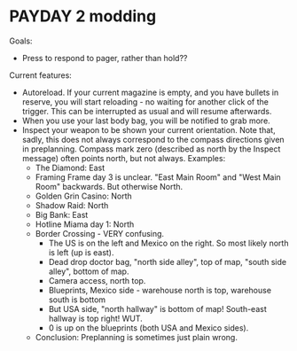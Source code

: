 PAYDAY 2 modding
================

Goals:

* Press to respond to pager, rather than hold??

Current features:

* Autoreload. If your current magazine is empty, and you have bullets in
  reserve, you will start reloading - no waiting for another click of the
  trigger. This can be interrupted as usual and will resume afterwards.
* When you use your last body bag, you will be notified to grab more.
* Inspect your weapon to be shown your current orientation.
  Note that, sadly, this does not always correspond to the compass
  directions given in preplanning. Compass mark zero (described as north
  by the Inspect message) often points north, but not always. Examples:
  - The Diamond: East
  - Framing Frame day 3 is unclear. "East Main Room" and "West Main Room"
    backwards. But otherwise North.
  - Golden Grin Casino: North
  - Shadow Raid: North
  - Big Bank: East
  - Hotline Miama day 1: North
  - Border Crossing - VERY confusing.
    - The US is on the left and Mexico on the right. So most likely north is left (up is east).
    - Dead drop doctor bag, "north side alley", top of map, "south side alley", bottom of map.
    - Camera access, north top.
    - Blueprints, Mexico side - warehouse north is top, warehouse south is bottom
    - But USA side, "north hallway" is bottom of map! South-east hallway is top right! WUT.
    - 0 is up on the blueprints (both USA and Mexico sides).
  - Conclusion: Preplanning is sometimes just plain wrong.
